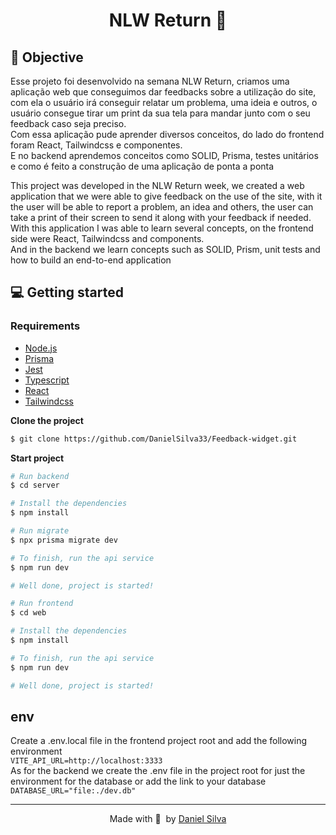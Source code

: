 <h1 align="center">
  NLW Return 🚀
</h1>

## 🚀 Objective

Esse projeto foi desenvolvido na semana NLW Return, criamos uma aplicação web que conseguimos dar feedbacks sobre a utilização do site, com ela o usuário irá conseguir relatar um problema, uma ideia e outros, o usuário consegue tirar um print da sua tela para mandar junto com o seu feedback caso seja preciso. </br>
Com essa aplicação pude aprender diversos conceitos, do lado do frontend foram React, Tailwindcss e componentes. </br>
E no backend aprendemos conceitos como SOLID, Prisma, testes unitários e como é feito a construção de uma aplicação de ponta a ponta

This project was developed in the NLW Return week, we created a web application that we were able to give feedback on the use of the site, with it the user will be able to report a problem, an idea and others, the user can take a print of their screen to send it along with your feedback if needed. </br>
With this application I was able to learn several concepts, on the frontend side were React, Tailwindcss and components. </br>
And in the backend we learn concepts such as SOLID, Prism, unit tests and how to build an end-to-end application

## 💻 Getting started

### Requirements

- [Node.js](https://nodejs.org/en/download/)
- [Prisma](https://www.prisma.io/)
- [Jest](https://jestjs.io/pt-BR/)
- [Typescript](https://www.typescriptlang.org/)
- [React](https://pt-br.reactjs.org/)
- [Tailwindcss](https://tailwindcss.com/)

**Clone the project**

```bash
$ git clone https://github.com/DanielSilva33/Feedback-widget.git
```

**Start project**

```bash
# Run backend
$ cd server

# Install the dependencies
$ npm install

# Run migrate
$ npx prisma migrate dev

# To finish, run the api service
$ npm run dev

# Well done, project is started!
```

```bash
# Run frontend
$ cd web

# Install the dependencies
$ npm install

# To finish, run the api service
$ npm run dev

# Well done, project is started!
```

## env

Create a .env.local file in the frontend project root and add the following environment </br> `VITE_API_URL=http://localhost:3333`</br>
As for the backend we create the .env file in the project root for just the environment for the database or add the link to your database </br>
`DATABASE_URL="file:./dev.db"`

---

<p align="center">
  Made with 💜&nbsp; by <a href="https://www.linkedin.com/in/daniel-silva-1a3209196/">Daniel Silva</a>
</p>
